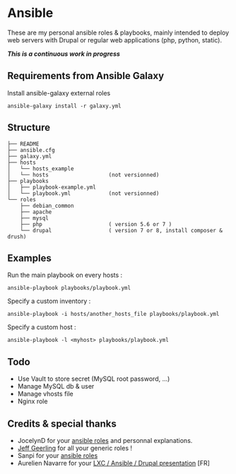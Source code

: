 # Ansible

These are my personal ansible roles & playbooks, mainly intended to deploy web
servers with Drupal or regular web applications (php, python, static).

***This is a continuous work in progress***

## Requirements from Ansible Galaxy

Install ansible-galaxy external roles

`ansible-galaxy install -r galaxy.yml`

## Structure

    ├── README
    ├── ansible.cfg
    ├── galaxy.yml
    ├── hosts
    │   └── hosts_example
    │   └── hosts                   (not versionned)
    ├── playbooks
    │   ├── playbook-example.yml
    │   └── playbook.yml            (not versionned)
    └── roles
        ├── debian_common
        ├── apache
        ├── mysql
        ├── php                     ( version 5.6 or 7 )
        └── drupal                  ( version 7 or 8, install composer & drush)

## Examples

Run the main playbook on every hosts :

    ansible-playbook playbooks/playbook.yml

Specify a custom inventory :

    ansible-playbook -i hosts/another_hosts_file playbooks/playbook.yml

Specify a custom host :

    ansible-playbook -l <myhost> playbooks/playbook.yml

## Todo

- Use Vault to store secret (MySQL root password, ...)
- Manage MySQL db & user
- Manage vhosts file
- Nginx role

## Credits & special thanks

- JocelynD for your [ansible roles](https://code.crapouillou.net/jocelyn/ansible-roles) and personnal explanations.
- [Jeff Geerling](https://github.com/geerlingguy) for all your generic roles !
- Sanpi for your [ansible roles](https://gitlab.com/sanpi/ansible/)
- Aurelien Navarre for your [LXC / Ansible / Drupal presentation](http://www.drupalfacile.org/blog/2016/07/presentation-drupal-lyon-2016-environnements-dev-automatises-avec-lxc-ansible) [FR]
